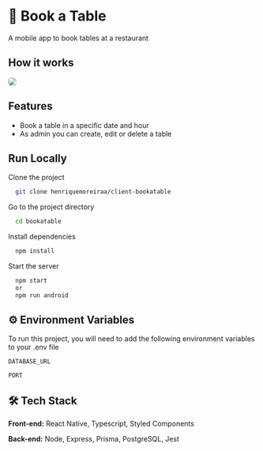 # 📅 Book a Table

A mobile app to book tables at a restaurant

## How it works

<img style="border-radius: 5px" src="./screenshot/bookatable.gif">

## Features

- Book a table in a specific date and hour
- As admin you can create, edit or delete a table

## Run Locally

Clone the project

```bash
  git clone henriquemoreiraa/client-bookatable
```

Go to the project directory

```bash
  cd bookatable
```

Install dependencies

```bash
  npm install
```

Start the server

```bash
  npm start
  or
  npm run android
```

## ⚙️ Environment Variables

To run this project, you will need to add the following environment variables to your .env file

`DATABASE_URL`

`PORT`

## 🛠️ Tech Stack

**Front-end:** React Native, Typescript, Styled Components

**Back-end:** Node, Express, Prisma, PostgreSQL, Jest
